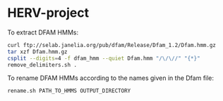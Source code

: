 HERV-project
============

To extract DFAM HMMs:
```bash
curl ftp://selab.janelia.org/pub/dfam/Release/Dfam_1.2/Dfam.hmm.gz
tar xzf Dfam.hmm.gz
csplit --digits=4 -f dfam_hmm --quiet Dfam.hmm "/\/\//" "{*}"
remove_delimiters.sh .
```

To rename DFAM HMMs according to the names given in the Dfam file:
```bash
rename.sh PATH_TO_HMMS OUTPUT_DIRECTORY
```
